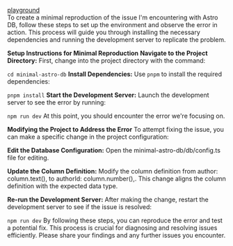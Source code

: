 [playground](https://codesandbox.io/p/github/suzulang/minimal-reproduction/draft/nervous-feynman?layout=%257B%2522sidebarPanel%2522%253A%2522EXPLORER%2522%252C%2522rootPanelGroup%2522%253A%257B%2522direction%2522%253A%2522horizontal%2522%252C%2522contentType%2522%253A%2522UNKNOWN%2522%252C%2522type%2522%253A%2522PANEL_GROUP%2522%252C%2522id%2522%253A%2522ROOT_LAYOUT%2522%252C%2522panels%2522%253A%255B%257B%2522type%2522%253A%2522PANEL_GROUP%2522%252C%2522contentType%2522%253A%2522UNKNOWN%2522%252C%2522direction%2522%253A%2522vertical%2522%252C%2522id%2522%253A%2522clup1afde00063b6fzolb26e2%2522%252C%2522sizes%2522%253A%255B70%252C30%255D%252C%2522panels%2522%253A%255B%257B%2522type%2522%253A%2522PANEL_GROUP%2522%252C%2522contentType%2522%253A%2522EDITOR%2522%252C%2522direction%2522%253A%2522horizontal%2522%252C%2522id%2522%253A%2522EDITOR%2522%252C%2522panels%2522%253A%255B%257B%2522type%2522%253A%2522PANEL%2522%252C%2522contentType%2522%253A%2522EDITOR%2522%252C%2522id%2522%253A%2522clup1afde00023b6fpdtjjkr9%2522%257D%255D%257D%252C%257B%2522type%2522%253A%2522PANEL_GROUP%2522%252C%2522contentType%2522%253A%2522SHELLS%2522%252C%2522direction%2522%253A%2522horizontal%2522%252C%2522id%2522%253A%2522SHELLS%2522%252C%2522panels%2522%253A%255B%257B%2522type%2522%253A%2522PANEL%2522%252C%2522contentType%2522%253A%2522SHELLS%2522%252C%2522id%2522%253A%2522clup1afde00043b6fhyjw5wti%2522%257D%255D%252C%2522sizes%2522%253A%255B100%255D%257D%255D%257D%252C%257B%2522type%2522%253A%2522PANEL_GROUP%2522%252C%2522contentType%2522%253A%2522DEVTOOLS%2522%252C%2522direction%2522%253A%2522vertical%2522%252C%2522id%2522%253A%2522DEVTOOLS%2522%252C%2522panels%2522%253A%255B%257B%2522type%2522%253A%2522PANEL%2522%252C%2522contentType%2522%253A%2522DEVTOOLS%2522%252C%2522id%2522%253A%2522clup1afde00053b6frofp4x6e%2522%257D%255D%252C%2522sizes%2522%253A%255B100%255D%257D%255D%252C%2522sizes%2522%253A%255B50%252C50%255D%257D%252C%2522tabbedPanels%2522%253A%257B%2522clup1afde00023b6fpdtjjkr9%2522%253A%257B%2522tabs%2522%253A%255B%257B%2522id%2522%253A%2522clup1afde00013b6f4lqsendp%2522%252C%2522mode%2522%253A%2522permanent%2522%252C%2522type%2522%253A%2522FILE%2522%252C%2522filepath%2522%253A%2522%252FREADME.md%2522%257D%255D%252C%2522id%2522%253A%2522clup1afde00023b6fpdtjjkr9%2522%252C%2522activeTabId%2522%253A%2522clup1afde00013b6f4lqsendp%2522%257D%252C%2522clup1afde00053b6frofp4x6e%2522%253A%257B%2522id%2522%253A%2522clup1afde00053b6frofp4x6e%2522%252C%2522activeTabId%2522%253A%2522clup1bnnn002i3b6f04rwae3h%2522%252C%2522tabs%2522%253A%255B%257B%2522type%2522%253A%2522UNASSIGNED_PORT%2522%252C%2522port%2522%253A4321%252C%2522id%2522%253A%2522clup1bnnn002i3b6f04rwae3h%2522%252C%2522mode%2522%253A%2522permanent%2522%252C%2522path%2522%253A%2522%2522%257D%255D%257D%252C%2522clup1afde00043b6fhyjw5wti%2522%253A%257B%2522tabs%2522%253A%255B%257B%2522id%2522%253A%2522clup1afde00033b6fan1uflvq%2522%252C%2522mode%2522%253A%2522permanent%2522%252C%2522type%2522%253A%2522TERMINAL%2522%252C%2522shellId%2522%253A%2522clup1ah0q0019ddi9h6rwh4mx%2522%257D%255D%252C%2522id%2522%253A%2522clup1afde00043b6fhyjw5wti%2522%252C%2522activeTabId%2522%253A%2522clup1afde00033b6fan1uflvq%2522%257D%257D%252C%2522showDevtools%2522%253Atrue%252C%2522showShells%2522%253Atrue%252C%2522showSidebar%2522%253Atrue%252C%2522sidebarPanelSize%2522%253A15%257D)
<br/>
To create a minimal reproduction of the issue I'm encountering with Astro DB, follow these steps to set up the environment and observe the error in action. This process will guide you through installing the necessary dependencies and running the development server to replicate the problem.

**Setup Instructions for Minimal Reproduction**
**Navigate to the Project Directory:**
First, change into the project directory with the command:


`cd minimal-astro-db`
**Install Dependencies:**
Use `pnpm` to install the required dependencies:


`pnpm install`
**Start the Development Server:**
Launch the development server to see the error by running:


`npm run dev`
At this point, you should encounter the error we're focusing on.

**Modifying the Project to Address the Error**
To attempt fixing the issue, you can make a specific change in the project configuration:

**Edit the Database Configuration:**
Open the minimal-astro-db/db/config.ts file for editing.

**Update the Column Definition:**
Modify the column definition from author: column.text(), to authorId: column.number(),. This change aligns the column definition with the expected data type.

**Re-run the Development Server:**
After making the change, restart the development server to see if the issue is resolved:


`npm run dev`
By following these steps, you can reproduce the error and test a potential fix. This process is crucial for diagnosing and resolving issues efficiently. Please share your findings and any further issues you encounter.